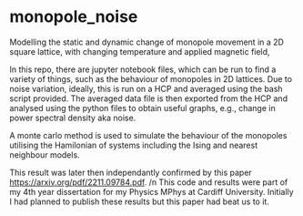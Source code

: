 # monopole_noise
Modelling the static and dynamic change of monopole movement in a 2D square lattice, with changing temperature and applied magnetic field,

In this repo, there are jupyter notebook files, which can be run to find a variety of things, such as the behaviour of monopoles in 2D lattices. Due to noise variation, ideally, this is run on a HCP and averaged using the bash script provided. The averaged data file is then exported from the HCP and analysed using the python files to obtain useful graphs, e.g., change in power spectral density aka noise. 

A monte carlo method is used to simulate the behaviour of the monopoles utilising the Hamilonian of systems including the Ising and nearest neighbour models. 

This result was later then independantly confirmed by this paper https://arxiv.org/pdf/2211.09784.pdf. /n
This code and results were part of my 4th year dissertation for my Physics MPhys at Cardiff University. Initially I had planned to publish these results but this paper had beat us to it. 
